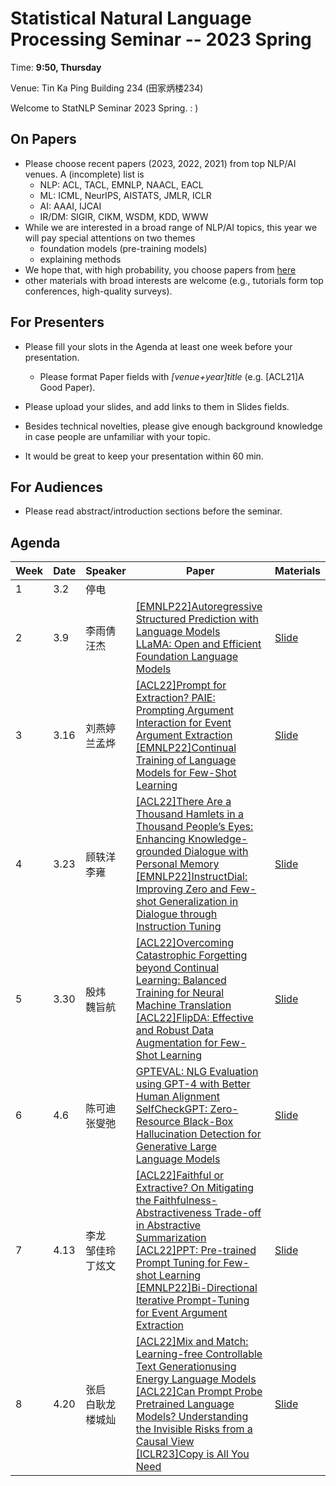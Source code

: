 # Statistical Natural Language Processing Seminar -- 2023 Spring

Time: **9:50, Thursday**

Venue: Tin Ka Ping Building 234 (田家炳楼234)

Welcome to StatNLP Seminar 2023 Spring. : )

## On Papers

- Please choose recent papers (2023, 2022, 2021) from top NLP/AI venues. A (incomplete) list is
  - NLP: ACL, TACL, EMNLP, NAACL, EACL
  - ML: ICML, NeurIPS, AISTATS, JMLR, ICLR
  - AI: AAAI, IJCAI
  - IR/DM: SIGIR, CIKM, WSDM, KDD, WWW
- While we are interested in a broad range of NLP/AI topics, this year we will pay special attentions on two themes
  - foundation models (pre-training models)
  - explaining methods
- We hope that, with high probability, you choose papers from [here](https://github.com/AntNLP/seminar/blob/master/2023Spring_StatNLP/2023-paper-list.md)
- other materials with broad interests are welcome (e.g., tutorials form top conferences, high-quality surveys).

## For Presenters

- Please fill your slots in the Agenda at least one week before your presentation.

  - Please format Paper fields with *[venue+year]title* (e.g. [ACL21]A Good Paper).
- Please upload your slides, and add links to them in Slides fields.
  
- Besides technical novelties, please give enough background knowledge in case people are unfamiliar with your topic.

- It would be great to keep your presentation within 60 min.

## For Audiences

- Please read abstract/introduction sections before the seminar.

## Agenda



| Week | Date | Speaker | Paper | Materials |
| ---- | ---- | ------- | ----- | --------- |
| 1    | 3.2  |    停电     |       |           |
| 2    | 3.9  |    李雨倩<br>汪杰     |   [\[EMNLP22\]Autoregressive Structured Prediction with Language Models](https://aclanthology.org/2022.findings-emnlp.70/) <br> [LLaMA: Open and Efficient Foundation Language Models](https://arxiv.org/abs/2302.13971)  |    [Slide](https://github.com/AntNLP/seminar/edit/master/2023Spring_StatNLP/week2/)       |
| 3    | 3.16  |    刘燕婷<br>兰孟烨   |   [\[ACL22\]Prompt for Extraction? PAIE: Prompting Argument Interaction for Event Argument Extraction](https://aclanthology.org/2022.acl-long.466/)<br>[\[EMNLP22\]Continual Training of Language Models for Few-Shot Learning](https://aclanthology.org/2022.emnlp-main.695/)    |    [Slide](https://github.com/AntNLP/seminar/edit/master/2023Spring_StatNLP/week3/)       |
| 4    | 3.23  |    顾轶洋<br>李雍   |   [\[ACL22\]There Are a Thousand Hamlets in a Thousand People’s Eyes: Enhancing Knowledge-grounded Dialogue with Personal Memory](https://aclanthology.org/2022.acl-long.270/)<br>[\[EMNLP22\]InstructDial: Improving Zero and Few-shot Generalization in Dialogue through Instruction Tuning](https://aclanthology.org/2022.emnlp-main.33/)    |    [Slide](https://github.com/AntNLP/seminar/edit/master/2023Spring_StatNLP/week4/)       |
| 5    | 3.30  |    殷炜<br>魏旨航   |   [\[ACL22\]Overcoming Catastrophic Forgetting beyond Continual Learning: Balanced Training for Neural Machine Translation](https://aclanthology.org/2022.acl-long.143/)<br>[\[ACL22\]FlipDA: Effective and Robust Data Augmentation for Few-Shot Learning](https://aclanthology.org/2022.acl-long.592/)    |    [Slide](https://github.com/AntNLP/seminar/edit/master/2023Spring_StatNLP/week5/)       |
| 6    | 4.6  |    陈可迪<br>张燮弛   |   [GPTEVAL: NLG Evaluation using GPT-4 with Better Human Alignment](https://arxiv.org/abs/2303.16634)<br>[SelfCheckGPT: Zero-Resource Black-Box Hallucination Detection for Generative Large Language Models](https://arxiv.org/abs/2303.08896)    |    [Slide](https://github.com/AntNLP/seminar/edit/master/2023Spring_StatNLP/week6/)       |
| 7    | 4.13  |    李龙<br>邹佳玲<br>丁炫文   |   [\[ACL22\]Faithful or Extractive? On Mitigating the Faithfulness-Abstractiveness Trade-off in Abstractive Summarization](https://aclanthology.org/2022.acl-long.100/)<br>[\[ACL22\]PPT: Pre-trained Prompt Tuning for Few-shot Learning](https://aclanthology.org/2022.acl-long.576/) <br>[\[EMNLP22\]Bi-Directional Iterative Prompt-Tuning for Event Argument Extraction](https://aclanthology.org/2022.emnlp-main.419/)    |    [Slide](https://github.com/AntNLP/seminar/edit/master/2023Spring_StatNLP/week7/)       |
| 8    | 4.20  |    张启<br>白耿龙<br>楼城灿   |   [\[ACL22\]Mix and Match: Learning-free Controllable Text Generationusing Energy Language Models](https://aclanthology.org/2022.acl-long.31/)<br>[\[ACL22\]Can Prompt Probe Pretrained Language Models? Understanding the Invisible Risks from a Causal View](https://aclanthology.org/2022.acl-long.398/) <br>[\[ICLR23\]Copy is All You Need](https://openreview.net/pdf?id=CROlOA9Nd8C)    |    [Slide](https://github.com/AntNLP/seminar/edit/master/2023Spring_StatNLP/week8/)       |
